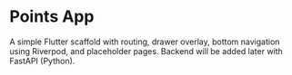 # Points App

A simple Flutter scaffold with routing, drawer overlay, bottom navigation using Riverpod, and placeholder pages. Backend will be added later with FastAPI (Python).
